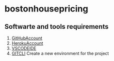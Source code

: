# bostonhousepricing

## Softwarte and tools requirements

1. [GitHubAccount](https://Github.com/)
2. [HerokuAccount](https://heroku.com/)
3. [VSCODEIDE](https://code.visualstudio.com/)
4. [GITCLI](https://git-scm.com/docs/gitcli)
Create a new environment for the project
